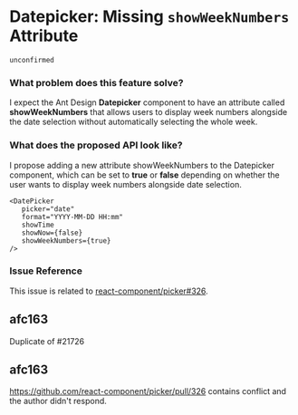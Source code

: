 # Datepicker: Missing `showWeekNumbers` Attribute

`unconfirmed`

### What problem does this feature solve?

I expect the Ant Design **Datepicker** component to have an attribute called **showWeekNumbers** that allows users to display week numbers alongside the date selection without automatically selecting the whole week.

### What does the proposed API look like?

I propose adding a new attribute showWeekNumbers to the Datepicker component, which can be set to **true** or **false** depending on whether the user wants to display week numbers alongside date selection.

```
<DatePicker
   picker="date"
   format="YYYY-MM-DD HH:mm"
   showTime
   showNow={false}
   showWeekNumbers={true}
/>
```

### Issue Reference

This issue is related to [react-component/picker#326](https://github.com/react-component/picker/pull/326).

<!-- generated by ant-design-issue-helper. DO NOT REMOVE -->

## afc163

Duplicate of #21726

## afc163

https://github.com/react-component/picker/pull/326 contains conflict and the author didn't respond.
